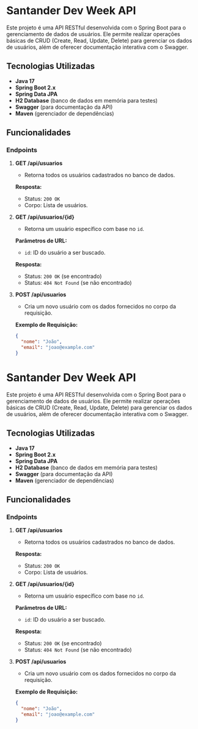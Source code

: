 # Santander Dev Week API

Este projeto é uma API RESTful desenvolvida com o Spring Boot para o gerenciamento de dados de usuários. Ele permite realizar operações básicas de CRUD (Create, Read, Update, Delete) para gerenciar os dados de usuários, além de oferecer documentação interativa com o Swagger.

## Tecnologias Utilizadas

- **Java 17**
- **Spring Boot 2.x**
- **Spring Data JPA**
- **H2 Database** (banco de dados em memória para testes)
- **Swagger** (para documentação da API)
- **Maven** (gerenciador de dependências)

## Funcionalidades

### Endpoints

1. **GET /api/usuarios**
   - Retorna todos os usuários cadastrados no banco de dados.

   **Resposta:**
   - Status: `200 OK`
   - Corpo: Lista de usuários.

2. **GET /api/usuarios/{id}**
   - Retorna um usuário específico com base no `id`.

   **Parâmetros de URL:**
   - `id`: ID do usuário a ser buscado.

   **Resposta:**
   - Status: `200 OK` (se encontrado)
   - Status: `404 Not Found` (se não encontrado)

3. **POST /api/usuarios**
   - Cria um novo usuário com os dados fornecidos no corpo da requisição.

   **Exemplo de Requisição:**
   ```json
   {
     "nome": "João",
     "email": "joao@example.com"
   }
# Santander Dev Week API

Este projeto é uma API RESTful desenvolvida com o Spring Boot para o gerenciamento de dados de usuários. Ele permite realizar operações básicas de CRUD (Create, Read, Update, Delete) para gerenciar os dados de usuários, além de oferecer documentação interativa com o Swagger.

## Tecnologias Utilizadas

- **Java 17**
- **Spring Boot 2.x**
- **Spring Data JPA**
- **H2 Database** (banco de dados em memória para testes)
- **Swagger** (para documentação da API)
- **Maven** (gerenciador de dependências)

## Funcionalidades

### Endpoints

1. **GET /api/usuarios**
   - Retorna todos os usuários cadastrados no banco de dados.

   **Resposta:**
   - Status: `200 OK`
   - Corpo: Lista de usuários.

2. **GET /api/usuarios/{id}**
   - Retorna um usuário específico com base no `id`.

   **Parâmetros de URL:**
   - `id`: ID do usuário a ser buscado.

   **Resposta:**
   - Status: `200 OK` (se encontrado)
   - Status: `404 Not Found` (se não encontrado)

3. **POST /api/usuarios**
   - Cria um novo usuário com os dados fornecidos no corpo da requisição.

   **Exemplo de Requisição:**
   ```json
   {
     "nome": "João",
     "email": "joao@example.com"
   }
